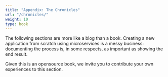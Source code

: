 ```yaml
---
title: "Appendix: The Chronicles"
url: "/chronicles/"
weight: 10
type: book
---
```

The following sections are more like a blog than a book. Creating a new
application from scratch using microservices is a messy business: documenting
the process is, in some respects, as important as showing the end result.

Given this is an opensource book, we invite you to contribute your own experiences
to this section.
